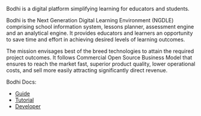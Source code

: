 Bodhi is a digital platform simplifying learning for educators and students.

Bodhi is the Next Generation Digital Learning Environment (NGDLE) comprising school information system, lessons planner, assessment engine and an analytical engine. It provides educators and learners an opportunity to save time and effort in achieving desired levels of learning outcomes.

The mission envisages best of the breed technologies to attain the required project outcomes. It follows Commercial Open Source Business Model that ensures to reach the market fast, superior product quality, lower operational costs, and sell more easily attracting significantly direct revenue.

Bodhi Docs:

* [Guide](/guide.html)
* [Tutorial](/tutorial.html)
* [Developer](/developer.html)
